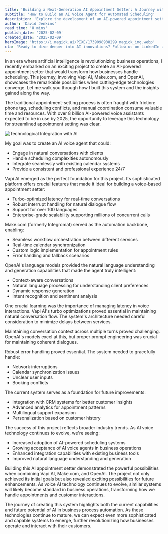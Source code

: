 ```yaml
---
title: 'Building a Next-Generation AI Appointment Setter: A Journey with Vapi AI, Make.com, and OpenAI'
subtitle: 'How to Build an AI Voice Agent for Automated Scheduling'
description: 'Explore the development of an AI-powered appointment setter using Vapi AI, Make.com, and OpenAI. Learn how these technologies combine to create an intelligent scheduling system that handles natural conversations, manages calendar complexities, and operates 24/7.'
author: 'David Jenkins'
read_time: '8 mins'
publish_date: '2025-02-09'
created_date: '2025-02-09'
heroImage: 'https://i.magick.ai/PIXE/1739098938299_magick_img.webp'
cta: 'Ready to dive deeper into AI innovations? Follow us on LinkedIn at MagickAI to stay updated on the latest developments in AI technology and join our community of tech enthusiasts!'
---
```


In an era where artificial intelligence is revolutionizing business operations, I recently embarked on an exciting project to create an AI-powered appointment setter that would transform how businesses handle scheduling. This journey, involving Vapi AI, Make.com, and OpenAI, showcases the remarkable possibilities when cutting-edge technologies converge. Let me walk you through how I built this system and the insights gained along the way.

The traditional appointment-setting process is often fraught with friction: phone tag, scheduling conflicts, and manual coordination consume valuable time and resources. With over 8 billion AI-powered voice assistants expected to be in use by 2025, the opportunity to leverage this technology for streamlined appointment setting was clear.

![Technological Integration with AI](https://i.magick.ai/PIXE/1739098938302_magick_img.webp)

My goal was to create an AI voice agent that could:
- Engage in natural conversations with clients
- Handle scheduling complexities autonomously
- Integrate seamlessly with existing calendar systems
- Provide a consistent and professional experience 24/7

Vapi AI emerged as the perfect foundation for this project. Its sophisticated platform offers crucial features that made it ideal for building a voice-based appointment setter:

- Turbo-optimized latency for real-time conversations
- Robust interrupt handling for natural dialogue flow
- Support for over 100 languages
- Enterprise-grade scalability supporting millions of concurrent calls

Make.com (formerly Integromat) served as the automation backbone, enabling:
- Seamless workflow orchestration between different services
- Real-time calendar synchronization
- Custom logic implementation for appointment rules
- Error handling and fallback scenarios

OpenAI's language models provided the natural language understanding and generation capabilities that made the agent truly intelligent:
- Context-aware conversations
- Natural language processing for understanding client preferences
- Dynamic response generation
- Intent recognition and sentiment analysis

One crucial learning was the importance of managing latency in voice interactions. Vapi AI's turbo optimizations proved essential in maintaining natural conversation flow. The system's architecture needed careful consideration to minimize delays between services.

Maintaining conversation context across multiple turns proved challenging. OpenAI's models excel at this, but proper prompt engineering was crucial for maintaining coherent dialogues.

Robust error handling proved essential. The system needed to gracefully handle:
- Network interruptions
- Calendar synchronization issues
- Unclear user inputs
- Booking conflicts

The current system serves as a foundation for future improvements:
- Integration with CRM systems for better customer insights
- Advanced analytics for appointment patterns
- Multilingual support expansion
- Personalization based on customer history

The success of this project reflects broader industry trends. As AI voice technology continues to evolve, we're seeing:
- Increased adoption of AI-powered scheduling systems
- Growing acceptance of AI voice agents in business operations
- Enhanced integration capabilities with existing business tools
- Improved natural language understanding and generation

Building this AI appointment setter demonstrated the powerful possibilities when combining Vapi AI, Make.com, and OpenAI. The project not only achieved its initial goals but also revealed exciting possibilities for future enhancements. As voice AI technology continues to evolve, similar systems will likely become standard in business operations, transforming how we handle appointments and customer interactions.

The journey of creating this system highlights both the current capabilities and future potential of AI in business process automation. As these technologies continue to mature, we can expect even more sophisticated and capable systems to emerge, further revolutionizing how businesses operate and interact with their customers.